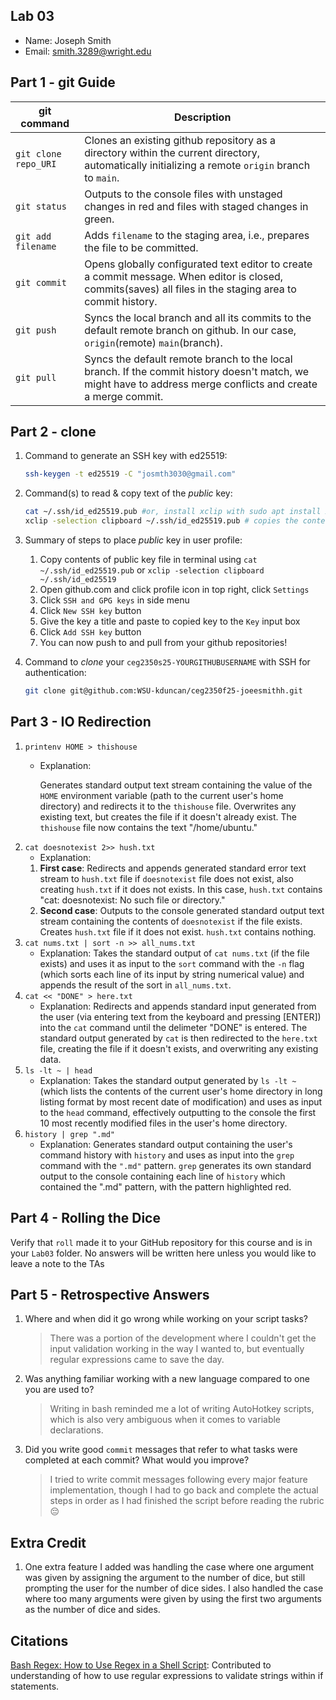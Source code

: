 ## Lab 03

- Name: Joseph Smith
- Email: smith.3289@wright.edu

## Part 1 - git Guide

| git command         | Description |
| ---                 | ---         | 
| `git clone repo_URI`|     Clones an existing github repository as a directory within the current directory, automatically initializing a remote `origin` branch to `main`.       |
| `git status`        |     Outputs to the console files with unstaged changes in red and files with staged changes in green.       |
| `git add filename`  |     Adds `filename` to the staging area, i.e., prepares the file to be committed.        |
| `git commit`        |     Opens globally configurated text editor to create a commit message. When editor is closed, commits(saves) all files in the staging area to commit history.        |
| `git push`          |     Syncs the local branch and all its commits to the default remote branch on github. In our case, `origin`(remote) `main`(branch).        |
| `git pull`          |     Syncs the default remote branch to the local branch. If the commit history doesn't match, we might have to address merge conflicts and create a merge commit. |

## Part 2 - clone

1. Command to generate an SSH key with ed25519:
    ```bash
    ssh-keygen -t ed25519 -C "josmth3030@gmail.com"
    ```
2. Command(s) to read & copy text of the *public* key:
    ```bash
    cat ~/.ssh/id_ed25519.pub #or, install xclip with sudo apt install xclip
    xclip -selection clipboard ~/.ssh/id_ed25519.pub # copies the contents of the key file to the clipboard
    ```
3. Summary of steps to place *public* key in user profile:
    <ol>
        <li>Copy contents of public key file in terminal using <code>cat ~/.ssh/id_ed25519.pub</code> or <code>xclip -selection clipboard ~/.ssh/id_ed25519</code></li>
        <li>Open github.com and click profile icon in top right, click <code>Settings</code></li>
        <li>Click <code>SSH and GPG keys</code> in side menu</li>
        <li>Click <code>New SSH key</code> button</li>
        <li>Give the key a title and paste to copied key to the <code>Key</code> input box</li>
        <li>Click <code>Add SSH key</code> button</li>
        <li>You can now push to and pull from your github repositories!</li>
    </ol>

4. Command to *clone* your `ceg2350s25-YOURGITHUBUSERNAME` with SSH for authentication: 
    ```bash
    git clone git@github.com:WSU-kduncan/ceg2350f25-joeesmithh.git
    ```

## Part 3 - IO Redirection

1. `printenv HOME > thishouse`
   - Explanation:

        Generates standard output text stream containing the value of the `HOME` environment variable (path to the current user's home directory) and redirects it to the `thishouse` file. Overwrites any existing text, but creates the file if it doesn't already exist. The `thishouse` file now contains the text "/home/ubuntu."
2. `cat doesnotexist 2>> hush.txt`
   - Explanation: 
    1. **First case**: Redirects and appends generated standard error text stream to `hush.txt` file if `doesnotexist` file does not exist, also creating `hush.txt` if it does not exists. In this case, `hush.txt` contains "cat: doesnotexist: No such file or directory."
    2. **Second case**: Outputs to the console generated standard output text stream containing the contents of `doesnotexist` if the file exists. Creates `hush.txt` file if it does not exist. `hush.txt` contains nothing.
3. `cat nums.txt | sort -n >> all_nums.txt`
   - Explanation: Takes the standard output of `cat nums.txt` (if the file exists) and uses it as input to the `sort` command with the `-n` flag (which sorts each line of its input by string numerical value) and appends the result of the sort in `all_nums.txt`.
4. `cat << "DONE" > here.txt`
   - Explanation: Redirects and appends standard input generated from the user (via entering text from the keyboard and pressing [ENTER]) into the `cat` command until the delimeter "DONE" is entered. The standard output generated by `cat` is then redirected to the `here.txt` file, creating the file if it doesn't exists, and overwriting any existing data.
5. `ls -lt ~ | head`
   - Explanation: Takes the standard output generated by `ls -lt ~` (which lists the contents of the current user's home directory in long listing format by most recent date of modification) and uses as input to the `head` command, effectively outputting to the console the first 10 most recently modified files in the user's home directory.
6. `history | grep ".md"`
   - Explanation: Generates standard output containing the user's command history with `history` and uses as input into the `grep` command with the `".md"` pattern. `grep` generates its own standard output to the console containing each line of `history` which contained the ".md" pattern, with the pattern highlighted red.

## Part 4 - Rolling the Dice

Verify that `roll` made it to your GitHub repository for this course and is in your `Lab03` folder.  No answers will be written here unless you would like to leave a note to the TAs

## Part 5 - Retrospective Answers

1. Where and when did it go wrong while working on your script tasks?
    > There was a portion of the development where I couldn't get the input validation working in the way I wanted to, but eventually regular expressions came to save the day.
2. Was anything familiar working with a new language compared to one you are used to?
    > Writing in bash reminded me a lot of writing AutoHotkey scripts, which is also very ambiguous when it comes to variable declarations.
3. Did you write good `commit` messages that refer to what tasks were completed at each commit?  What would you improve?
    > I tried to write commit messages following every major feature implementation, though I had to go back and complete the actual steps in order as I had finished the script before reading the rubric 😔

## Extra Credit

1. One extra feature I added was handling the case where one argument was given by assigning the argument to the number of dice, but still prompting the user for the number of dice sides. I also handled the case where too many arguments were given by using the first two arguments as the number of dice and sides.

## Citations

[Bash Regex: How to Use Regex in a Shell Script](https://kodekloud.com/blog/regex-shell-script/): Contributed to understanding of how to use regular expressions to validate strings within if statements.
